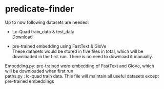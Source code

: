 # predicate-finder
Up to now following datasets are needed: 

* Lc-Quad train_data & test_data\
[Download](https://github.com/AskNowQA/LC-QuAD)

* pre-trained embedding using FastText & GloVe\
These datasets would be stored in five files in total, which will be downloaded in the first run. There is no need to download it manually.

Embedding.py: pre-trained word embedding of FastText and GloVe, which will be downloaded when first run\
paths.py : lc-quad train data. This file will maintain all useful datasets except pre-trained embeddings
